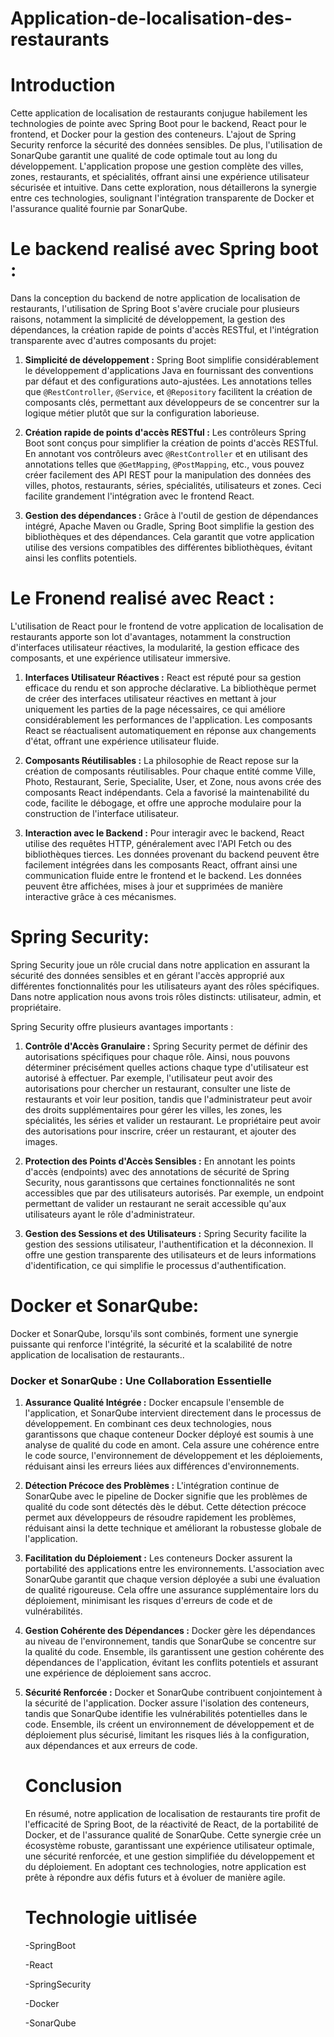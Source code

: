 # Application-de-localisation-des-restaurants



# Introduction  




Cette application de localisation de restaurants conjugue habilement les technologies de pointe avec Spring Boot pour le backend, React pour le frontend, et Docker pour la gestion des conteneurs. L'ajout de Spring Security renforce la sécurité des données sensibles. De plus, l'utilisation de SonarQube garantit une qualité de code optimale tout au long du développement. L'application propose une gestion complète des villes, zones, restaurants, et spécialités, offrant ainsi une expérience utilisateur sécurisée et intuitive. Dans cette exploration, nous détaillerons la synergie entre ces technologies, soulignant l'intégration transparente de Docker et l'assurance qualité fournie par SonarQube.



# Le backend realisé avec Spring boot : 


Dans la conception du backend de notre application de localisation de restaurants, l'utilisation de Spring Boot s'avère cruciale pour plusieurs raisons, notamment la simplicité de développement, la gestion des dépendances, la création rapide de points d'accès RESTful, et l'intégration transparente avec d'autres composants du projet:

1. **Simplicité de développement :**
   Spring Boot simplifie considérablement le développement d'applications Java en fournissant des conventions par défaut et des configurations auto-ajustées. Les annotations telles que `@RestController`, `@Service`, et `@Repository` facilitent la création de composants clés, permettant aux développeurs de se concentrer sur la logique métier plutôt que sur la configuration laborieuse.


2. **Création rapide de points d'accès RESTful :**
   Les contrôleurs Spring Boot sont conçus pour simplifier la création de points d'accès RESTful. En annotant vos contrôleurs avec `@RestController` et en utilisant des annotations telles que `@GetMapping`, `@PostMapping`, etc., vous pouvez créer facilement des API REST pour la manipulation des données des villes, photos, restaurants, séries, spécialités, utilisateurs et zones. Ceci facilite grandement l'intégration avec le frontend React.


3. **Gestion des dépendances :**
   Grâce à l'outil de gestion de dépendances intégré, Apache Maven ou Gradle, Spring Boot simplifie la gestion des bibliothèques et des dépendances. Cela garantit que votre application utilise des versions compatibles des différentes bibliothèques, évitant ainsi les conflits potentiels.








# Le Fronend realisé avec React : 


L'utilisation de React pour le frontend de votre application de localisation de restaurants apporte son lot d'avantages, notamment la construction d'interfaces utilisateur réactives, la modularité, la gestion efficace des composants, et une expérience utilisateur immersive.




1. **Interfaces Utilisateur Réactives :**
React est réputé pour sa gestion efficace du rendu et son approche déclarative. La bibliothèque permet de créer des interfaces utilisateur réactives en mettant à jour uniquement les parties de la page nécessaires, ce qui améliore considérablement les performances de l'application. Les composants React se réactualisent automatiquement en réponse aux changements d'état, offrant une expérience utilisateur fluide.

2. **Composants Réutilisables :**
La philosophie de React repose sur la création de composants réutilisables. Pour chaque entité comme Ville, Photo, Restaurant, Serie, Specialite, User, et Zone, nous avons crée des composants React indépendants. Cela a favorisé la maintenabilité du code, facilite le débogage, et offre une approche modulaire pour la construction de l'interface utilisateur.


3. **Interaction avec le Backend :**
Pour interagir avec le backend, React utilise des requêtes HTTP, généralement avec l'API Fetch ou des bibliothèques tierces. Les données provenant du backend peuvent être facilement intégrées dans les composants React, offrant ainsi une communication fluide entre le frontend et le backend. Les données peuvent être affichées, mises à jour et supprimées de manière interactive grâce à ces mécanismes.




# Spring Security: 



Spring Security joue un rôle crucial dans notre application en assurant la sécurité des données sensibles et en gérant l'accès approprié aux différentes fonctionnalités pour les utilisateurs ayant des rôles spécifiques. Dans notre application nous avons trois rôles distincts: utilisateur, admin, et propriétaire.


Spring Security offre plusieurs avantages importants :

1. **Contrôle d'Accès Granulaire :**
Spring Security permet de définir des autorisations spécifiques pour chaque rôle. Ainsi, nous pouvons déterminer précisément quelles actions chaque type d'utilisateur est autorisé à effectuer. Par exemple, l'utilisateur peut avoir des autorisations pour chercher un restaurant, consulter une liste de restaurants et voir leur position, tandis que l'administrateur peut avoir des droits supplémentaires pour gérer les villes, les zones, les spécialités, les séries et valider un restaurant. Le propriétaire peut avoir des autorisations pour inscrire, créer un restaurant, et ajouter des images.

1. **Protection des Points d'Accès Sensibles :**
En annotant les  points d'accès (endpoints) avec des annotations de sécurité de Spring Security, nous garantissons que certaines fonctionnalités ne sont accessibles que par des utilisateurs autorisés. Par exemple, un endpoint permettant de valider un restaurant ne serait accessible qu'aux utilisateurs ayant le rôle d'administrateur.

1. **Gestion des Sessions et des Utilisateurs :**
Spring Security facilite la gestion des sessions utilisateur, l'authentification et la déconnexion. Il offre une gestion transparente des utilisateurs et de leurs informations d'identification, ce qui simplifie le processus d'authentification.




# Docker et SonarQube: 



Docker et SonarQube, lorsqu'ils sont combinés, forment une synergie puissante qui renforce l'intégrité, la sécurité et la scalabilité de notre application de localisation de restaurants..

### Docker et SonarQube : Une Collaboration Essentielle

1. **Assurance Qualité Intégrée :**
   Docker encapsule l'ensemble de l'application, et SonarQube intervient directement dans le processus de développement. En combinant ces deux technologies, nous garantissons que chaque conteneur Docker déployé est soumis à une analyse de qualité du code en amont. Cela assure une cohérence entre le code source, l'environnement de développement et les déploiements, réduisant ainsi les erreurs liées aux différences d'environnements.


2. **Détection Précoce des Problèmes :**
   L'intégration continue de SonarQube avec le pipeline de Docker signifie que les problèmes de qualité du code sont détectés dès le début. Cette détection précoce permet aux développeurs de résoudre rapidement les problèmes, réduisant ainsi la dette technique et améliorant la robustesse globale de l'application.


3. **Facilitation du Déploiement :**
   Les conteneurs Docker assurent la portabilité des applications entre les environnements. L'association avec SonarQube garantit que chaque version déployée a subi une évaluation de qualité rigoureuse. Cela offre une assurance supplémentaire lors du déploiement, minimisant les risques d'erreurs de code et de vulnérabilités.


4. **Gestion Cohérente des Dépendances :**
   Docker gère les dépendances au niveau de l'environnement, tandis que SonarQube se concentre sur la qualité du code. Ensemble, ils garantissent une gestion cohérente des dépendances de l'application, évitant les conflits potentiels et assurant une expérience de déploiement sans accroc.



5. **Sécurité Renforcée :**
   Docker et SonarQube contribuent conjointement à la sécurité de l'application. Docker assure l'isolation des conteneurs, tandis que SonarQube identifie les vulnérabilités potentielles dans le code. Ensemble, ils créent un environnement de développement et de déploiement plus sécurisé, limitant les risques liés à la configuration, aux dépendances et aux erreurs de code.



   # Conclusion



   En résumé, notre application de localisation de restaurants tire profit de l'efficacité de Spring Boot, de la réactivité de React, de la portabilité de Docker, et de l'assurance qualité de SonarQube. Cette synergie crée un écosystème robuste, garantissant une expérience utilisateur optimale, une sécurité renforcée, et une gestion simplifiée du développement et du déploiement. En adoptant ces technologies, notre application est prête à répondre aux défis futurs et à évoluer de manière agile.






   # Technologie uitlisée


   -SpringBoot

   -React

   -SpringSecurity

   -Docker


   -SonarQube


